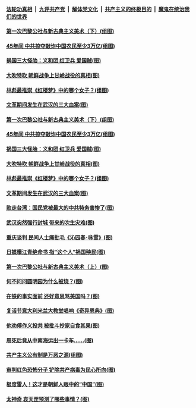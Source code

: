 

####  [法轮功真相](../../../../basic/blob/master/README.md?t=04191330) &nbsp;|&nbsp; [九评共产党](../../../../9ping.md/blob/master/README.md?t=04191330) &nbsp;|&nbsp; [解体党文化](../../../../jtdwh.md/blob/master/README.md?t=04191330)  &nbsp;|&nbsp; [共产主义的终极目的](../../../../gczydzjmd.md/blob/master/README.md?t=04191330) &nbsp;|&nbsp; [魔鬼在统治我们的世界](../../../../mgztzwmdsj.md/blob/master/README.md?t=04191330) 

#### [第一次巴黎公社与新古典主义美术（下）(组图)](../pages/p6/930010.md?t=04191330) 

#### [45年间 中共掠夺敲诈中国农民至少3万亿(组图)](../pages/p6/929794.md?t=04191330) 

#### [祸国三大怪胎：义和团 红卫兵 爱国贼(图)](../pages/p6/930091.md?t=04191330) 

#### [大吹特吹 朝鲜战争上甘岭战役的真相(图)](../pages/p6/928506.md?t=04191330) 

#### [林彪最推崇《红楼梦》中的哪个女子？(组图)](../pages/p6/929653.md?t=04191330) 

#### [文革期间发生在武汉的三大血案(图)](../pages/p6/930112.md?t=04191330) 

#### [第一次巴黎公社与新古典主义美术（下）(组图)](../pages/p6/930010.md?t=04191330) 

#### [45年间 中共掠夺敲诈中国农民至少3万亿(组图)](../pages/p6/929794.md?t=04191330) 

#### [祸国三大怪胎：义和团 红卫兵 爱国贼(图)](../pages/p6/930091.md?t=04191330) 

#### [大吹特吹 朝鲜战争上甘岭战役的真相(图)](../pages/p6/928506.md?t=04191330) 

#### [林彪最推崇《红楼梦》中的哪个女子？(组图)](../pages/p6/929653.md?t=04191330) 

#### [文革期间发生在武汉的三大血案(图)](../pages/p6/930112.md?t=04191330) 

#### [败走台湾：国民党被最大的中共特务害惨了(图)](../pages/p6/928498.md?t=04191330) 

#### [武汉突然强行封城 带来的次生灾难(图)](../pages/p6/930083.md?t=04191330) 

#### [重庆谈判 民间人士痛批毛《沁园春･咏雪》(图)](../pages/p6/929455.md?t=04191330) 

#### [日媒曝江青绝命书 指“这个人”祸国殃民(图)](../pages/p6/928504.md?t=04191330) 

#### [第一次巴黎公社与新古典主义美术（上）(图)](../pages/p6/930007.md?t=04191330) 

#### [何不问问圆明园为什么被烧？(图)](../pages/p6/929729.md?t=04191330) 

#### [在铁的事实面前 还好意思骂美国吗？(图)](../pages/p6/929890.md?t=04191330) 

#### [复活节意大利米兰大教堂唱响《奇异恩典》(图)](../pages/p6/929866.md?t=04191330) 

#### [他劝傅作义投共 被批斗抄家自食其果(图)](../pages/p6/929166.md?t=04191330) 

#### [周死后竟从中南海运出一卡车……(图)](../pages/p6/928502.md?t=04191330) 

#### [共产主义公有制是万恶之源(组图)](../pages/p6/929452.md?t=04191330) 

#### [审判红色恐怖分子 铲除共产病毒为民心所向(图)](../pages/p6/929704.md?t=04191330) 

#### [极度雷人！这才是朝鲜人眼中的“中国”(图)](../pages/p6/928495.md?t=04191330) 

#### [太神奇 袁天罡预测了哪些事情？(图)](../pages/p6/929627.md?t=04191330) 

